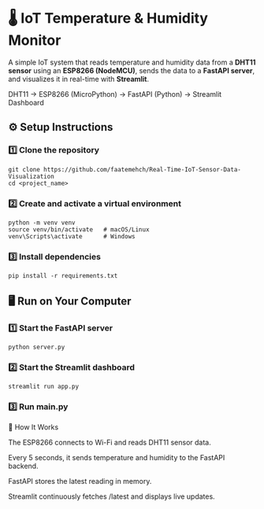 # 🌡️ IoT Temperature & Humidity Monitor

A simple IoT system that reads temperature and humidity data from a **DHT11 sensor** using an **ESP8266 (NodeMCU)**, sends the data to a **FastAPI server**, and visualizes it in real-time with **Streamlit**.

DHT11 → ESP8266 (MicroPython) → FastAPI (Python) → Streamlit Dashboard

## ⚙️ Setup Instructions

### 1️⃣ Clone the repository
    git clone https://github.com/faatemehch/Real-Time-IoT-Sensor-Data-Visualization
    cd <project_name>

### 2️⃣ Create and activate a virtual environment
    python -m venv venv
    source venv/bin/activate   # macOS/Linux
    venv\Scripts\activate      # Windows

### 3️⃣ Install dependencies
    pip install -r requirements.txt

## 🖥️ Run on Your Computer
### 1️⃣ Start the FastAPI server
    python server.py
### 2️⃣ Start the Streamlit dashboard
    streamlit run app.py
### 3️⃣ Run main.py

🧠 How It Works

The ESP8266 connects to Wi-Fi and reads DHT11 sensor data.

Every 5 seconds, it sends temperature and humidity to the FastAPI backend.

FastAPI stores the latest reading in memory.

Streamlit continuously fetches /latest and displays live updates.